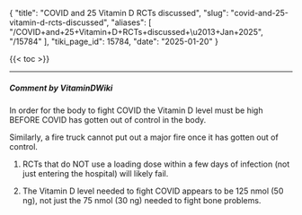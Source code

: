 {
  "title": "COVID and 25 Vitamin D RCTs discussed",
  "slug": "covid-and-25-vitamin-d-rcts-discussed",
  "aliases": [
    "/COVID+and+25+Vitamin+D+RCTs+discussed+\u2013+Jan+2025",
    "/15784"
  ],
  "tiki_page_id": 15784,
  "date": "2025-01-20"
}

{{< toc >}}

---

##### Comment by VitaminDWiki

In order for the body to fight COVID the Vitamin D level must be high BEFORE COVID has gotten out of control in the body. 

Similarly, a fire truck cannot put out a major fire once it has gotten out of control.

1. RCTs that do NOT use a loading dose within a few days of infection (not just entering the hospital)  will likely fail.

1. The Vitamin D level needed to fight COVID appears to be 125 nmol (50 ng), not just the 75 nmol (30 ng) needed to fight bone problems.
